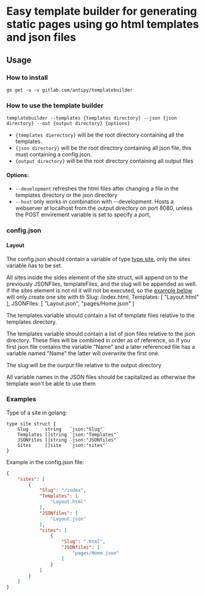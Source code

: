 # Easy template builder for generating static pages using go html templates and json files

## Usage

### How to install
`go get -u -v gitlab.com/antipy/templatebuilder`

### How to use the template builder
`templatebuilder --templates {templates directory} --json {json directory} --out {output directory} {options}`

- `{templates dierectory}` will be the root directory containing all the templates.
- `{json directory}` will be the root directory containing all json file, this must containing a config.json.
- `{output directory}` will be the root directory containing all output files

#### Options:

- `--development` refreshes the html files after changing a file in the templates directory or the json directory
- `--host` only works in combination with --development. Hosts a webserver at localhost from the output directory on port 8080, unless the POST envirement variable is set to specify a port, 
### config.json

#### Layout

The config.json should contain a variable of type [type site](#examples), only the sites variable has to be set.

All sites inside the sides element of the site struct, will append on to the previously JSONFiles, templateFiles, and the slug will be appended as well. if the sites element is not nil it will not be executed, so the [example below](#examples) will only create one site with th Slug: /index.html, Templates: [ "Layout.html" ], JSONFiles: [ "Layout.json", "pages/Home.json" ]

The templates variable should contain a list of template files relative to the templates directory.

The templates variable should contain a list of json files relative to the json directory. These files will be combined in order as of reference, so if you first json file contains the variable "Name" and a later referenced file has a variable named "Name" the latter will overwrite the first one.

The slug will be the ourput file relative to the output directory

All variable names in the JSON files should be capitalized as otherwise the template won't be able to use them

### Examples

Type of a site in golang:
```golang
type site struct {
    Slug      string   `json:"Slug"`
    Templates []string `json:"Templates"`
    JSONFiles []string `json:"JSONfiles"`
	Sites     []site   `json:"sites"`
}
```

Example in the config.json file:
```json
{
    "sites": [
        {
            "Slug": "/index",
			"Templates": [
				"Layout.html"
			],
			"JSONfiles": [
				"Layout.json"
			],
			"sites": [
				{
					"Slug": ".html",
					"JSONfiles": [
						"pages/Home.json"
					]
				}
			]
		}
    ]
}
```